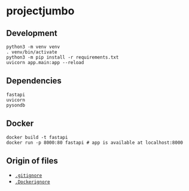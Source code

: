 # projectjumbo

## Development

```
python3 -m venv venv
. venv/bin/activate
python3 -m pip install -r requirements.txt
uvicorn app.main:app --reload
```

## Dependencies

```
fastapi
uvicorn
pysondb
```

## Docker

```
docker build -t fastapi
docker run -p 8000:80 fastapi # app is available at localhost:8000
```

## Origin of files

- [`.gitignore`](https://github.com/github/gitignore/blob/master/Python.gitignore)
- [`.Dockerignore`](https://github.com/GoogleCloudPlatform/getting-started-python/blob/main/optional-kubernetes-engine/.dockerignore)
